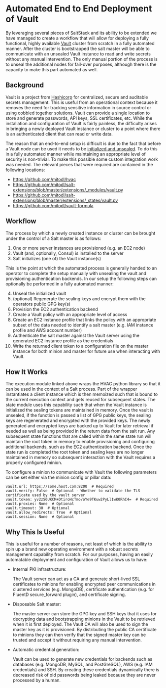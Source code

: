 # Automated End to End Deployment of Vault

By leveraging several pieces of SaltStack and its ability to be extended we have managed to create a workflow that will allow for deploying a fully functional, highly available [Vault](https://www.vaultproject.io/) cluster from scratch in a fully automated manner. After the cluster is bootstrapped the salt master will be able to communicate with an unsealed Vault instance to read and write secrets without any manual intervention. The only manual portion of the process is to unseal the additional nodes for fail-over purposes, although there is the capacity to make this part automated as well.

## Background
Vault is a project from [Hashicorp](https://www.hashicorp.com/) for centralized, secure and auditable secrets management. This is useful from an operational context because it removes the need for tracking sensitive information in source control or using cobbled together solutions. Vault can provide a single location to store and generate passwords, API keys, SSL certificates, etc. While the installation and configuration of Vault is fairly painless, the difficulty arises in bringing a newly deployed Vault instance or cluster to a point where there is an authenticated client that can read or write data.

The reason that an end-to-end setup is difficult is due to the fact that before a Vault node can be used it needs to be [initialized and unsealed](https://www.vaultproject.io/intro/getting-started/deploy.html). To do this in a fully automated manner while maintaining an appropriate level of security is non-trivial. To make this possible some custom integration work was needed. The relevant pieces that were required are contained in the following locations:
- https://github.com/mitodl/hvac
- https://github.com/mitodl/salt-extensions/blob/master/extensions/_modules/vault.py
- https://github.com/mitodl/salt-extensions/blob/master/extensions/_states/vault.py
- https://github.com/mitodl/vault-formula

## Workflow
The process by which a newly created instance or cluster can be brought under the control of a Salt master is as follows:

1. One or more server instances are provisioned (e.g. an EC2 node)
2. Vault (and, optionally, Consul) is installed to the server
3. Salt initializes (one of) the Vault instance(s)

This is the point at which the automated process is generally handed to an operator to complete the setup manually with unsealing the vault and provisioning authentication backends. In our setup the following steps can optionally be performed in a fully automated manner:

4. Unseal the initialized vault
5. (optional) Regenerate the sealing keys and encrypt them with the operators public GPG key(s)
6. Provision the EC2 authentication backend
7. Create a Vault policy with an appropriate level of access
8. Create an EC2 instance profile that links the policy with an appropriate subset of the data needed to identify a salt master (e.g. IAM instance profile and AWS account number)
9. Authenticate the salt master against the Vault server using the generated EC2 instance profile as the credentials
10. Write the returned client token to a configuration file on the master instance for both minion and master for future use when interacting with Vault.

## How It Works
The execution module linked above wraps the HVAC python library so that it can be used in the context of a Salt process. Part of the wrapper instantiates a client instance which is then memoized such that is bound to the current execution context and gets reused for subsequent states. The state module uses this capability such that when the Vault instance is initialized the sealing tokens are maintained in memory. Once the vault is unsealed, if the function is passed a list of GPG public keys, the sealing keys are regenerated and encrypted with the provided keys. The newly generated and encrypted keys are backed up to Vault for later retrieval if needed as well as being provided in the return data from the salt run. Any subsequent state functions that are called within the same state run will maintain the root token in memory to enable provisioning and configuring additional backends, such as the EC2 authentication backend. Once the state run is completed the root token and sealing keys are no longer maintained in memory so subsequent interaction with the Vault requires a properly configured minion.

To configure a minion to communicate with Vault the following parameters can be set either via the minion config or pillar data:

```salt
vault.url: https://some.host.com:8200  # Required
vault.verify: False  # Optional - Whether to validate the TLS certificate used by the vault server
vault.token: yv2zS6UKCM+DtiroHcTmo/oYe9TKuw2PyLl1wK0RhC4=  # Required
vault.proxies: None  # Optional
vault.timeout: 30  # Optional
vault.allow_redirects: True  # Optional
vault.session: None  # Optional
```

## Why This Is Useful
This is useful for a number of reasons, not least of which is the ability to spin up a brand new operating environment with a robust secrets management capability from scratch. For our purposes, having an easily automatable deployment and configuration of Vault allows us to have:
- Internal PKI infrastructure:

  The Vault server can act as a CA and generate short-lived SSL certificates to minions for enabling encrypted peer communications in clustered services (e.g. MongoDB), certificate authentication (e.g. for FluentD secure_forward plugin), and certificate signing.

- Disposable Salt master:

  The master server can store the GPG key and SSH keys that it uses for decrypting data and bootstrapping minions in the Vault to be retrieved when it is first deployed. The Vault CA will also be used to sign the master key as it is provisioned. By distributing the public CA certificate to minions they can then verify that the signed master key can be trusted and accept it without requiring any manual intervention.

- Automatic credential generation:

  Vault can be used to generate new credentials for backends such as databases (e.g. MongoDB, MySQL, and PostGreSQL), AWS (e.g. IAM credentials) and SSH. By creating these credentials dynamically there is decreased risk of old passwords being leaked because they are never processed by a human.
